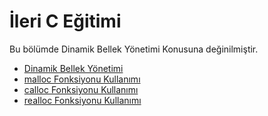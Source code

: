 # İleri C Eğitimi
Bu bölümde Dinamik Bellek Yönetimi Konusuna değinilmiştir.

<ul>      
      <li><a href="https://github.com/kutayozturk/ilerii-cpp/blob/main/01%20-%20Dinamik%20Bellek%20Y%C3%B6netimi.md">Dinamik Bellek Yönetimi</a></li>
      <li><a href="https://github.com/kutayozturk/ileri-c/blob/main/02%20-%20malloc%20Fonksiyonu%20Kullan%C4%B1m%C4%B1.c">malloc Fonksiyonu Kullanımı</a></li>
      <li><a href="https://github.com/kutayozturk/ileri-c/blob/main/03%20-%20calloc%20Fonksiyonu%20Kullan%C4%B1m%C4%B1.c">calloc Fonksiyonu Kullanımı</a></li>
      <li><a href="https://github.com/kutayozturk/ileri-c/blob/main/04%20-%20realloc%20Fonksiyonu%20Kullan%C4%B1m%C4%B1.c">realloc Fonksiyonu Kullanımı</a></li>

     

      
      
</ul>
